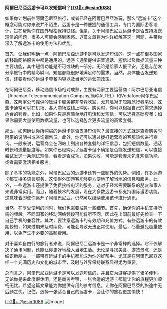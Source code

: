 **阿爾巴尼亞远游卡可以发短信吗？[[TG💪+ @esim1088](https://t.me/s/esim1088)]**

如果你计划前往阿爾巴尼亞旅行，或者已经在阿爾巴尼亞游玩，那么“远游卡”这个概念可能对你来说并不陌生。远游卡是一种便捷的通信工具，专门为国际游客设计，旨在帮助你在国外轻松保持联络。但是，关于阿爾巴尼亞远游卡是否支持发送短信的问题，很多人可能会感到困惑。这篇文章将为你详细解答这一问题，并带你深入了解远游卡的使用方法和优势。

首先，让我们明确一点：阿爾巴尼亞远游卡是可以发送短信的。这一点在很多国家的移动网络服务中都是通用的。远游卡通常提供语音通话、短信以及数据流量三种主要功能，其中短信功能是不可或缺的一部分。无论是给家人报平安，还是与朋友分享旅行中的精彩瞬间，短信都能很好地满足你的需求。当然，具体能否发送短信，还要看你的远游卡套餐内容以及当地的运营商政策。

在阿爾巴尼亞，移动通信市场相对成熟，主要有两家主要运营商：阿尔巴尼亚电信（Albanian Telecommunication Company,简称ALTEL）和Vodafone阿尔巴尼亞。这两家公司提供的远游卡服务都非常受欢迎，尤其是对于短期旅行者来说。这些卡通常可以在机场、各大商场或线上购买。购买时，你可以根据自己的需求选择适合的套餐。比如，如果你只是想简单地打电话和发短信，可以选择基础套餐；如果你需要大量使用数据流量，也可以选择包含更多流量的高级套餐。

那么，如何确认你所购买的远游卡是否支持短信呢？最直接的方式就是查看购买时附带的说明书或咨询销售员。此外，你还可以通过拨打运营商的客服热线进行查询。一般来说，运营商会在网站上列出各种套餐的详细信息，包括短信数量、通话时长和流量额度等。如果你已经购买了远游卡但不确定是否能发送短信，可以直接尝试发送一条测试短信，看看是否成功。如果失败，可能是套餐未包含短信功能，或者需要激活相关服务。

除了基本的功能之外，阿爾巴尼亞的远游卡还有一些额外的优势。例如，许多远游卡都支持多语言服务，这使得外国游客能够更方便地了解当地的信息和服务。此外，一些远游卡还提供了免费接听电话的服务，这对于经常需要联系的朋友和家人来说非常实用。而且，随着技术的发展，现在大多数远游卡都支持国际漫游功能，这意味着即使你离开了阿爾巴尼亞，仍然可以继续使用该卡进行通讯。

当然，在享受便利的同时，我们也需要注意一些细节。首先，确保你的手机支持所需的频段。不同国家的移动网络频段可能有所不同，因此在出国前最好先检查一下自己手机的兼容性。其次，要注意远游卡的有效期和充值方式。有些远游卡的有效期较短，如果过期未及时续费，可能会导致无法正常使用。最后，尽量避免超量使用，以免产生不必要的高额费用。

对于喜欢自由行的旅行者来说，阿爾巴尼亞远游卡是一个非常棒的选择。它不仅解决了通讯问题，还能让你更好地融入当地生活。无论是寻找美食、游览景点，还是结识新朋友，一部带有远游卡的手机都能成为你的好帮手。尤其是在阿爾巴尼亞这样一个充满历史和文化的城市里，及时与外界保持联系显得尤为重要。

总而言之，阿爾巴尼亞远游卡是可以发送短信的，并且它为游客提供了诸多便利。无论你是来此度假休闲，还是商务考察，一张合适的远游卡都能让你的旅程更加顺畅无忧。希望这篇文章能为你提供有用的参考信息，让你在阿爾巴尼亞的旅途中无后顾之忧。记住，选择一张适合自己的远游卡，会让你的旅程更加愉快！

[[TG💪+ @esim1088](https://t.me/s/esim1088) ![Image](https://i.postimg.cc/4NQfJmqS/Snipaste-2025-05-13-00-14-12.png)]